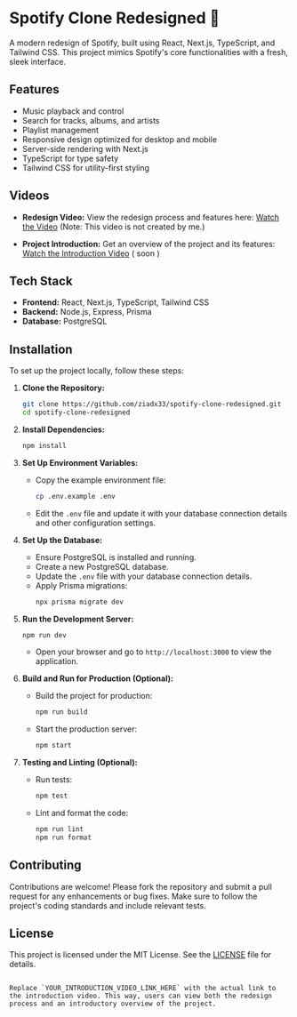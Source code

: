 # Spotify Clone Redesigned 🎵

A modern redesign of Spotify, built using React, Next.js, TypeScript, and Tailwind CSS. This project mimics Spotify's core functionalities with a fresh, sleek interface.

## Features

- Music playback and control
- Search for tracks, albums, and artists
- Playlist management
- Responsive design optimized for desktop and mobile
- Server-side rendering with Next.js
- TypeScript for type safety
- Tailwind CSS for utility-first styling

## Videos

- **Redesign Video:** View the redesign process and features here: [Watch the Video](https://www.youtube.com/watch?v=suhEIUapSJQ&pp=ygURc3BvdGlmeSByZS1kZXNpZ24%3D) (Note: This video is not created by me.)

- **Project Introduction:** Get an overview of the project and its features: [Watch the Introduction Video](https://youtube.com) ( soon )

## Tech Stack

- **Frontend:** React, Next.js, TypeScript, Tailwind CSS
- **Backend:** Node.js, Express, Prisma
- **Database:** PostgreSQL

## Installation

To set up the project locally, follow these steps:

1. **Clone the Repository:**
   ```bash
   git clone https://github.com/ziadx33/spotify-clone-redesigned.git
   cd spotify-clone-redesigned
   ```

2. **Install Dependencies:**
   ```bash
   npm install
   ```

3. **Set Up Environment Variables:**
   - Copy the example environment file:
     ```bash
     cp .env.example .env
     ```
   - Edit the `.env` file and update it with your database connection details and other configuration settings.

4. **Set Up the Database:**
   - Ensure PostgreSQL is installed and running.
   - Create a new PostgreSQL database.
   - Update the `.env` file with your database connection details.
   - Apply Prisma migrations:
     ```bash
     npx prisma migrate dev
     ```

5. **Run the Development Server:**
   ```bash
   npm run dev
   ```
   - Open your browser and go to `http://localhost:3000` to view the application.

6. **Build and Run for Production (Optional):**
   - Build the project for production:
     ```bash
     npm run build
     ```
   - Start the production server:
     ```bash
     npm start
     ```

7. **Testing and Linting (Optional):**
   - Run tests:
     ```bash
     npm test
     ```
   - Lint and format the code:
     ```bash
     npm run lint
     npm run format
     ```

## Contributing

Contributions are welcome! Please fork the repository and submit a pull request for any enhancements or bug fixes. Make sure to follow the project's coding standards and include relevant tests.

## License

This project is licensed under the MIT License. See the [LICENSE](LICENSE) file for details.
```

Replace `YOUR_INTRODUCTION_VIDEO_LINK_HERE` with the actual link to the introduction video. This way, users can view both the redesign process and an introductory overview of the project.
